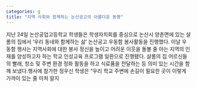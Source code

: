 ```yaml
---
categories: g
title: "지역 사회와 함께하는 논산공고의 아름다운 동행"
---
```

지난 24일 논산공업고등학교 학생들은 학생자치회를 중심으로 논산시 양촌면에 있는 샬롬의 집에서 ‘우리 동네와 함께하는 삶’ 논산공고 우동함 봉사활동을 진행했다. 이날 우동함 행사는 지역사회에 대한 봉사 정신을 높이고 어려운 이웃을 돌볼 줄 아는 지역의 인재를 양성하고자 하는 학교 인성교육 프로그램 일환으로 진행됐다. 샬롬의 집 어르신들의 빨래, 청소 및 주변 환경 정화 활동을 하고 식료품을 전달하는 등 의미 있는 시간을 함께 보냈다.행사에 참가한 정우신 학생은 “우리 학교 주변에 손길이 필요한 곳이 이렇게 가까이 있는 줄 미처 알지